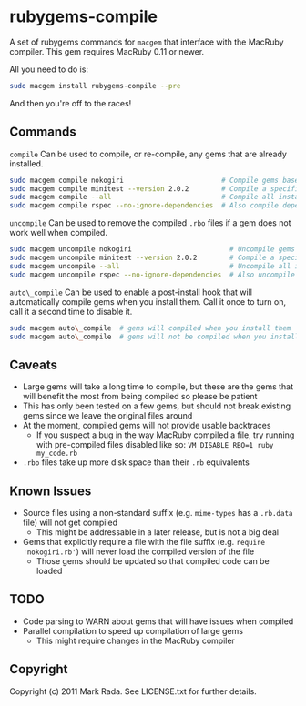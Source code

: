 # rubygems-compile

A set of rubygems commands for `macgem` that interface with the
MacRuby compiler. This gem requires MacRuby 0.11 or newer.

All you need to do is:

```bash
sudo macgem install rubygems-compile --pre
```

And then you're off to the races!

## Commands

`compile` Can be used to compile, or re-compile, any gems that are  already installed.

```bash
sudo macgem compile nokogiri                        # Compile gems based on names you provide
sudo macgem compile minitest --version 2.0.2        # Compile a specific version of a gem
sudo macgem compile --all                           # Compile all installed gems
sudo macgem compile rspec --no-ignore-dependencies  # Also compile dependencies
```

`uncompile` Can be used to remove the compiled `.rbo` files if a gem does not work well when compiled.

```bash
sudo macgem uncompile nokogiri                        # Uncompile gems based on names you provide
sudo macgem uncompile minitest --version 2.0.2        # Compile a specific version of a gem
sudo macgem uncompile --all                           # Uncompile all installed gems
sudo macgem uncompile rspec --no-ignore-dependencies  # Also uncompile dependencies
```

`auto\_compile` Can be used to enable a post-install hook that will automatically compile gems when you install them. Call it once to turn on, call it a second time to disable it.

```bash
sudo macgem auto\_compile  # gems will compiled when you install them
sudo macgem auto\_compile  # gems will not be compiled when you install them
```

## Caveats

* Large gems will take a long time to compile, but these are the gems
  that will benefit the most from being compiled so please be patient
* This has only been tested on a few gems, but should not break
  existing gems since we leave the original files around
* At the moment, compiled gems will not provide usable backtraces
  + If you suspect a bug in the way MacRuby compiled a file, try running with pre-compiled files disabled like so: `VM_DISABLE_RBO=1 ruby my_code.rb`
* `.rbo` files take up more disk space than their `.rb` equivalents

## Known Issues

* Source files using a non-standard suffix (e.g. `mime-types` has a `.rb.data` file) will not get compiled
  + This might be addressable in a later release, but is not a big deal
* Gems that explicitly require a file with the file suffix (e.g. `require 'nokogiri.rb'`) will never load the compiled version of the file
  + Those gems should be updated so that compiled code can be loaded

## TODO

* Code parsing to WARN about gems that will have issues when compiled
* Parallel compilation to speed up compilation of large gems
  + This might require changes in the MacRuby compiler

## Copyright

Copyright (c) 2011 Mark Rada. See LICENSE.txt for further details.

